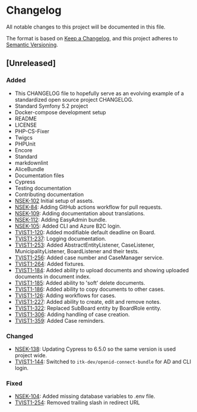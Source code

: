 # Changelog

All notable changes to this project will be documented in this file.

The format is based on [Keep a Changelog](https://keepachangelog.com/en/1.0.0/),
and this project adheres to [Semantic Versioning](https://semver.org/spec/v2.0.0.html).

## [Unreleased]
### Added
- This CHANGELOG file to hopefully serve as an evolving example of a
  standardized open source project CHANGELOG.
- Standard Symfony 5.2 project
- Docker-compose development setup
- README
- LICENSE
- PHP-CS-Fixer
- Twigcs
- PHPUnit
- Encore
- Standard
- markdownlint
- AliceBundle
- Documentation files
- Cypress
- Testing documentation
- Contributing documentation
- [NSEK-102](https://jira.itkdev.dk/browse/NSEK-104) Initial setup of assets.
- [NSEK-84](https://jira.itkdev.dk/browse/NSEK-84): Adding GitHub actions workflow for pull requests.
- [NSEK-109](https://jira.itkdev.dk/browse/NSEK-84): Adding documentation about translations.
- [NSEK-112](https://jira.itkdev.dk/browse/NSEK-112): Adding EasyAdmin bundle.
- [NSEK-105](https://jira.itkdev.dk/browse/NSEK-105): Added CLI and Azure B2C login.
- [TVIST1-120](https://jira.itkdev.dk/browse/TVIST1-120): Added modifiable default deadline on Board.
- [TVIST1-237](https://jira.itkdev.dk/browse/TVIST1-237): Logging documentation.
- [TVIST1-253](https://jira.itkdev.dk/browse/TVIST1-253): Added AbstractEntityListener, CaseListener,
MunicipalityListener, BoardListener and their tests.
- [TVIST1-256](https://jira.itkdev.dk/browse/TVIST1-256): Added case number and CaseManager service.
- [TVIST1-264](https://jira.itkdev.dk/browse/TVIST1-264): Added fixtures.
- [TVIST1-184](https://jira.itkdev.dk/browse/TVIST1-184): Added ability to upload documents and showing
  uploaded documents in document index.
- [TVIST1-185](https://jira.itkdev.dk/browse/TVIST1-185): Added ability to 'soft' delete documents.
- [TVIST1-186](https://jira.itkdev.dk/browse/TVIST1-186): Added ability to copy documents to other cases.
- [TVIST1-126](https://jira.itkdev.dk/browse/TVIST1-126): Adding workflows for cases.
- [TVIST1-227](https://jira.itkdev.dk/browse/TVIST1-227): Added ability to create, edit and remove notes.
- [TVIST1-322](https://jira.itkdev.dk/browse/TVIST1-322): Replaced SubBoard entity by BoardRole entity.
- [TVIST1-306](https://jira.itkdev.dk/browse/TVIST1-306): Adding handling of case creation.
- [TVIST1-359](https://jira.itkdev.dk/browse/TVIST1-359): Added Case reminders.

### Changed
- [NSEK-138](https://jira.itkdev.dk/browse/NSEK-138): Updating Cypress to 6.5.0 so the same version is used project wide.
- [TVIST1-144](https://jira.itkdev.dk/browse/TVIST1-144): Switched to `itk-dev/openid-connect-bundle` for AD and CLI login.

### Fixed
- [NSEK-104](https://jira.itkdev.dk/browse/NSEK-104): Added missing database variables to .env file.
- [TVIST1-254](https://jira.itkdev.dk/browse/TVIST1-254): Removed trailing slash in redirect URL